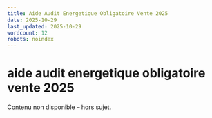 ```yaml
---
title: Aide Audit Energetique Obligatoire Vente 2025
date: 2025-10-29
last_updated: 2025-10-29
wordcount: 12
robots: noindex
---
```


# aide audit energetique obligatoire vente 2025

Contenu non disponible – hors sujet.